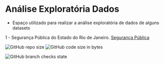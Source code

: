 # Análise Exploratória Dados
- Espaço utilizado para realizar a análise exploratória de dados de alguns datasets

1 - Segurança Pública do Estado do Rio de Janeiro. [Segurança Pública](https://github.com/Prog-LucasAlves/Analise_Exploratoria_Dados/tree/main/AED_01_Seguraca_Publica)

![GitHub repo size](https://img.shields.io/github/repo-size/Prog-LucasAlves/Analise_Exploratoria_Dados)
![GitHub code size in bytes](https://img.shields.io/github/languages/code-size/Prog-LucasAlves/Analise_Exploratoria_Dados)

![GitHub branch checks state](https://img.shields.io/github/checks-status/Prog-LucasAlves/Analise_Exploratoria_Dados/main)